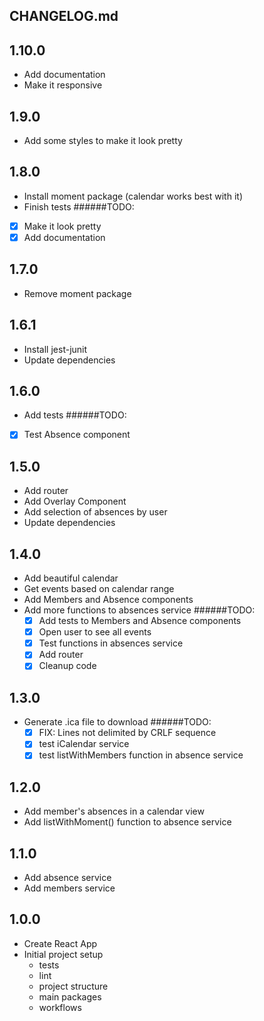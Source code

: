 ## CHANGELOG.md

## 1.10.0
* Add documentation
* Make it responsive

## 1.9.0
* Add some styles to make it look pretty

## 1.8.0
* Install moment package (calendar works best with it)
* Finish tests
######TODO:
* [X] Make it look pretty
* [X] Add documentation

## 1.7.0
* Remove moment package

## 1.6.1
* Install jest-junit
* Update dependencies

## 1.6.0
* Add tests
######TODO:
* [X] Test Absence component

## 1.5.0
* Add router
* Add Overlay Component
* Add selection of absences by user
* Update dependencies

## 1.4.0
* Add beautiful calendar
* Get events based on calendar range
* Add Members and Absence components
* Add more functions to absences service
######TODO:
  * [X] Add tests to Members and Absence components
  * [X] Open user to see all events
  * [X] Test functions in absences service
  * [X] Add router
  * [X] Cleanup code
  
## 1.3.0
* Generate .ica file to download
######TODO:
  * [X] FIX: Lines not delimited by CRLF sequence
  * [X] test iCalendar service
  * [X] test listWithMembers function in absence service

## 1.2.0
* Add member's absences in a calendar view
* Add listWithMoment() function to absence service

## 1.1.0
* Add absence service
* Add members service

## 1.0.0
* Create React App
* Initial project setup 
    - tests
    - lint
    - project structure
    - main packages
    - workflows
